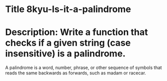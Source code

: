 # Title 8kyu-Is-it-a-palindrome

# Description: Write a function that checks if a given string (case insensitive) is a palindrome.

A palindrome is a word, number, phrase, or other sequence of symbols that reads the same backwards as forwards, such as madam or racecar.
